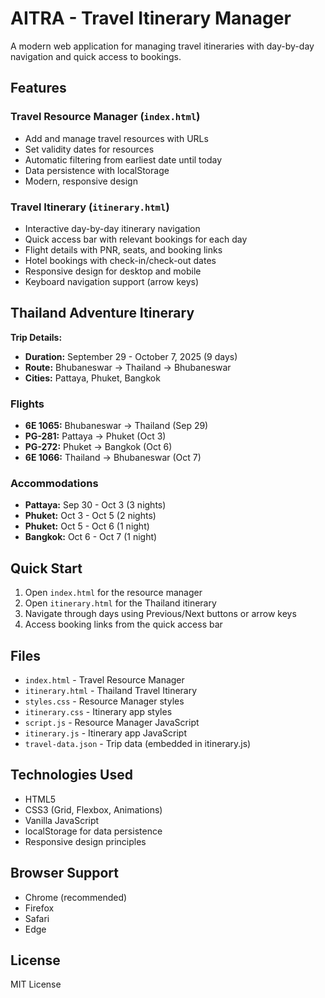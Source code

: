 # AITRA - Travel Itinerary Manager

A modern web application for managing travel itineraries with day-by-day navigation and quick access to bookings.

## Features

### Travel Resource Manager (`index.html`)
- Add and manage travel resources with URLs
- Set validity dates for resources
- Automatic filtering from earliest date until today
- Data persistence with localStorage
- Modern, responsive design

### Travel Itinerary (`itinerary.html`)
- Interactive day-by-day itinerary navigation
- Quick access bar with relevant bookings for each day
- Flight details with PNR, seats, and booking links
- Hotel bookings with check-in/check-out dates
- Responsive design for desktop and mobile
- Keyboard navigation support (arrow keys)

## Thailand Adventure Itinerary

**Trip Details:**
- **Duration:** September 29 - October 7, 2025 (9 days)
- **Route:** Bhubaneswar → Thailand → Bhubaneswar
- **Cities:** Pattaya, Phuket, Bangkok

### Flights
- **6E 1065:** Bhubaneswar → Thailand (Sep 29)
- **PG-281:** Pattaya → Phuket (Oct 3)
- **PG-272:** Phuket → Bangkok (Oct 6)
- **6E 1066:** Thailand → Bhubaneswar (Oct 7)

### Accommodations
- **Pattaya:** Sep 30 - Oct 3 (3 nights)
- **Phuket:** Oct 3 - Oct 5 (2 nights)
- **Phuket:** Oct 5 - Oct 6 (1 night)
- **Bangkok:** Oct 6 - Oct 7 (1 night)

## Quick Start

1. Open `index.html` for the resource manager
2. Open `itinerary.html` for the Thailand itinerary
3. Navigate through days using Previous/Next buttons or arrow keys
4. Access booking links from the quick access bar

## Files

- `index.html` - Travel Resource Manager
- `itinerary.html` - Thailand Travel Itinerary
- `styles.css` - Resource Manager styles
- `itinerary.css` - Itinerary app styles
- `script.js` - Resource Manager JavaScript
- `itinerary.js` - Itinerary app JavaScript
- `travel-data.json` - Trip data (embedded in itinerary.js)

## Technologies Used

- HTML5
- CSS3 (Grid, Flexbox, Animations)
- Vanilla JavaScript
- localStorage for data persistence
- Responsive design principles

## Browser Support

- Chrome (recommended)
- Firefox
- Safari
- Edge

## License

MIT License
